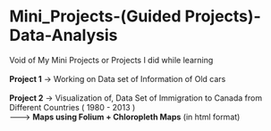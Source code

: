 # Mini_Projects-(Guided Projects)-Data-Analysis
Void of My Mini Projects or Projects I did while learning
<br/>
<br/>
**Project 1** -> Working on Data set of Information of Old cars
<br/>
<br/>
**Project 2** -> Visualization of, Data Set of Immigration to Canada from Different Countries ( 1980 - 2013 ) <br/>
---> **Maps using Folium + Chloropleth Maps** (in html format)
<br/>
<br/>

